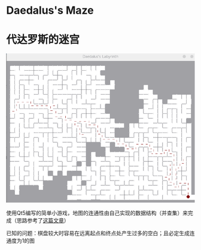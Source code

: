 # Daedalus's Maze

# 代达罗斯的迷宫

![图示](Readme.assets/image-20200326123223663.png)

使用Qt5编写的简单小游戏，地图的连通性由自己实现的数据结构（并查集）来完成（思路参考了[这篇文章](https://www.cnblogs.com/bigsai/p/11571715.html)）

已知的问题：棋盘较大时容易在远离起点和终点处产生过多的空白；且必定生成连通度为1的图